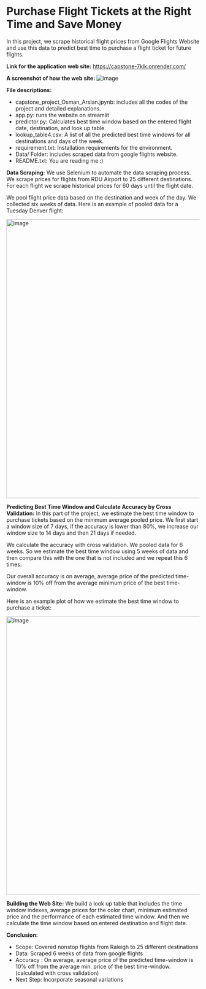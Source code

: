 # Purchase Flight Tickets at the Right Time and Save Money
In this project, we scrape historical flight prices from Google Flights Website and use this data to predict best time to purchase a flight ticket for future flights.

**Link for the application web site:** https://capstone-7klk.onrender.com/

**A screenshot of how the web site:**
![image](https://github.com/osmanarslan61/capstone/assets/133136319/ad233382-b0ec-4977-a7c8-08a9e99df241)

**File descriptions:**
- capstone_project_Osman_Arslan.jpynb: includes all the codes of the project and detailed explanations.
- app.py: runs the website on streamlit
- predictor.py: Calculates best time window based on the entered flight date, destination, and look up table.
- lookup_table4.csv: A list of all the predicted best time windows for all destinations and days of the week.
- requirement.txt: Installation requirements for the environment.
- Data/ Folder: includes scraped data from google flights website.
- README.txt: You are reading me :)

**Data Scraping:** We use Selenium to automate the data scraping process. We scrape prices for flights from RDU Airport to 25 different destinations. 
For each flight we scrape historical prices for 60 days until the flight date.

We pool flight price data based on the destination and week of the day. We collected six weeks of data. Here is an example of pooled data for a 
Tuesday Denver flight:

<img width="727" alt="image" src="https://github.com/osmanarslan61/capstone/assets/133136319/ead6d0b6-a10d-4d77-aa5e-2eb732bbdb55">

**Predicting Best Time Window and Calculate Accuracy by Cross Validation:** In this part of the project, we estimate the best time window to purchase tickets based on the minimum average pooled price. We first start a window size of 7 days, if the accuracy is lower than 80%, we increase our window size to 14 days and then 21 days if needed.

We calculate the accuracy with cross validation. We pooled data for 6 weeks. So we estimate the best time window using 5 weeks of data and then compare this with the one that is not included and we repeat this 6 times.

Our overall accuracy is on average, average price of the predicted time-window is 10% off from the average minimum price of the best time-window.

Here is an example plot of how we estimate the best time window to purchase a ticket:

<img width="726" alt="image" src="https://github.com/osmanarslan61/capstone/assets/133136319/98ce39de-06e7-477b-95ad-dbbcde758a50">

**Building the Web Site:** We build a look up table that includes the time window indexes, average prices for the color chart, minimum estimated price and the performance of each estimated time window. And then we calculate the time window based on entered destination and flight date.

**Conclusion:** 

- Scope: Covered nonstop flights from Raleigh to 25 different destinations
- Data: Scraped 6 weeks of data from google flights
- Accuracy : On average, average price of the predicted time-window is 10% off from the average min. price of the best time-window. (calculated with cross validation)
- Next Step: Incorporate seasonal variations

